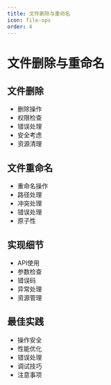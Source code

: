 ```yaml
---
title: 文件删除与重命名
icon: file-ops
order: 4
---
```


# 文件删除与重命名

## 文件删除
- 删除操作
- 权限检查
- 错误处理
- 安全考虑
- 资源清理

## 文件重命名
- 重命名操作
- 路径处理
- 冲突处理
- 错误处理
- 原子性

## 实现细节
- API使用
- 参数检查
- 错误码
- 异常处理
- 资源管理

## 最佳实践
- 操作安全
- 性能优化
- 错误处理
- 调试技巧
- 注意事项
